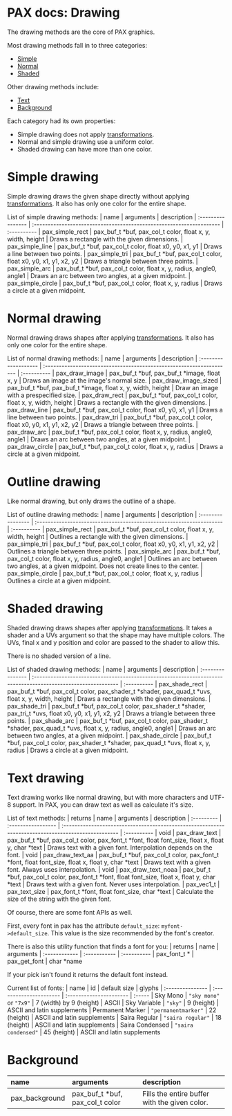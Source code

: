 # PAX docs: Drawing

The drawing methods are the core of PAX graphics.

Most drawing methods fall in to three categories:
- [Simple](#simple-drawing)
- [Normal](#normal-drawing)
- [Shaded](#shaded-drawing)

Other drawing methods include:
- [Text](#text-drawing)
- [Background](#background)

Each category had its own properties:
- Simple drawing does not apply [transformations](matrices.md).
- Normal and simple drawing use a uniform color.
- Shaded drawing can have more than one color.

# Simple drawing

Simple drawing draws the given shape directly without applying [transformations](matrices.md).
It also has only one color for the entire shape.

List of simple drawing methods:
| name              | arguments                                                            | description
| :---------------- | :------------------------------------------------------------------- | :----------
| pax_simple_rect   | pax_buf_t \*buf, pax_col_t color, float x, y, width, height          | Draws a rectangle with the given dimensions.
| pax_simple_line   | pax_buf_t \*buf, pax_col_t color, float x0, y0, x1, y1               | Draws a line between two points.
| pax_simple_tri    | pax_buf_t \*buf, pax_col_t color, float x0, y0, x1, y1, x2, y2       | Draws a triangle between three points.
| pax_simple_arc    | pax_buf_t \*buf, pax_col_t color, float x, y, radius, angle0, angle1 | Draws an arc between two angles, at a given midpoint.
| pax_simple_circle | pax_buf_t \*buf, pax_col_t color, float x, y, radius                 | Draws a circle at a given midpoint.

# Normal drawing

Normal drawing draws shapes after applying [transformations](matrices.md).
It also has only one color for the entire shape.

List of normal drawing methods:
| name                 | arguments                                                            | description
| :------------------- | :------------------------------------------------------------------- | :----------
| pax_draw_image       | pax_buf_t \*buf, pax_buf_t *image, float x, y                        | Draws an image at the image's normal size.
| pax_draw_image_sized | pax_buf_t \*buf, pax_buf_t *image, float x, y, width, height         | Draw an image with a prespecified size.
| pax_draw_rect        | pax_buf_t \*buf, pax_col_t color, float x, y, width, height          | Draws a rectangle with the given dimensions.
| pax_draw_line        | pax_buf_t \*buf, pax_col_t color, float x0, y0, x1, y1               | Draws a line between two points.
| pax_draw_tri         | pax_buf_t \*buf, pax_col_t color, float x0, y0, x1, y1, x2, y2       | Draws a triangle between three points.
| pax_draw_arc         | pax_buf_t \*buf, pax_col_t color, float x, y, radius, angle0, angle1 | Draws an arc between two angles, at a given midpoint.
| pax_draw_circle      | pax_buf_t \*buf, pax_col_t color, float x, y, radius                 | Draws a circle at a given midpoint.

# Outline drawing

Like normal drawing, but only draws the outline of a shape.

List of outline drawing methods:
| name              | arguments                                                            | description
| :---------------- | :------------------------------------------------------------------- | :----------
| pax_simple_rect   | pax_buf_t \*buf, pax_col_t color, float x, y, width, height          | Outlines a rectangle with the given dimensions.
| pax_simple_tri    | pax_buf_t \*buf, pax_col_t color, float x0, y0, x1, y1, x2, y2       | Outlines a triangle between three points.
| pax_simple_arc    | pax_buf_t \*buf, pax_col_t color, float x, y, radius, angle0, angle1 | Outlines an arc between two angles, at a given midpoint. Does not create lines to the center.
| pax_simple_circle | pax_buf_t \*buf, pax_col_t color, float x, y, radius                 | Outlines a circle at a given midpoint.

# Shaded drawing

Shaded drawing draws shapes after applying [transformations](matrices.md).
It takes a shader and a UVs argument so that the shape may have multiple colors.
The UVs, final x and y position and color are passed to the shader to allow this.

There is no shaded version of a line.

List of shaded drawing methods:
| name             | arguments                                                                                                     | description
| :--------------- | :------------------------------------------------------------------------------------------------------------ | :----------
| pax_shade_rect   | pax_buf_t \*buf, pax_col_t color, pax_shader_t \*shader, pax_quad_t \*uvs, float x, y, width, height          | Draws a rectangle with the given dimensions.
| pax_shade_tri    | pax_buf_t \*buf, pax_col_t color, pax_shader_t \*shader, pax_tri_t  \*uvs, float x0, y0, x1, y1, x2, y2       | Draws a triangle between three points.
| pax_shade_arc    | pax_buf_t \*buf, pax_col_t color, pax_shader_t \*shader, pax_quad_t \*uvs, float x, y, radius, angle0, angle1 | Draws an arc between two angles, at a given midpoint.
| pax_shade_circle | pax_buf_t \*buf, pax_col_t color, pax_shader_t \*shader, pax_quad_t \*uvs, float x, y, radius                 | Draws a circle at a given midpoint.

# Text drawing

Text drawing works like normal drawing, but with more characters and UTF-8 support.
In PAX, you can draw text as well as calculate it's size.

List of text methods:
| returns    | name               | arguments                                                                                           | description
| :--------- | :----------------- | :-------------------------------------------------------------------------------------------------- | :----------
| void       | pax_draw_text      | pax_buf_t \*buf, pax_col_t color, pax_font_t \*font, float font_size, float x, float y, char \*text | Draws text with a given font. Interpolation depends on the font.
| void       | pax_draw_text_aa   | pax_buf_t \*buf, pax_col_t color, pax_font_t \*font, float font_size, float x, float y, char \*text | Draws text with a given font. Always uses interpolation.
| void       | pax_draw_text_noaa | pax_buf_t \*buf, pax_col_t color, pax_font_t \*font, float font_size, float x, float y, char \*text | Draws text with a given font. Never uses interpolation.
| pax_vec1_t | pax_text_size      | pax_font_t \*font, float font_size, char \*text | Calculate the size of the string with the given font.

Of course, there are some font APIs as well.

First, every font in pax has the attribute `default_size`:
`myfont->default_size`.
This value is the size recommended by the font's creator.

There is also this utility function that finds a font for you:
| returns       | name         | arguments
| :------------ | :----------- | :----------
| pax_font_t \* | pax_get_font | char \*name

If your pick isn't found it returns the default font instead.

Current list of fonts:
| name             | id                      | default size            | glyphs
| :--------------- | :---------------------- | :---------------------- | :-----
| Sky Mono         | `"sky mono"` or `"7x9"` | 7 (width) by 9 (height) | ASCII
| Sky Variable     | `"sky"`                 | 9 (height)              | ASCII and latin supplements
| Permanent Marker | `"permanentmarker"`     | 22 (height)             | ASCII and latin supplements
| Saira Regular    | `"saira regular"`       | 18 (height)             | ASCII and latin supplements
| Saira Condensed  | `"saira condensed"`     | 45 (height)             | ASCII and latin supplements


# Background
| name           | arguments                        | description
| :------------- | :------------------------------- | :----------
| pax_background | pax_buf_t \*buf, pax_col_t color | Fills the entire buffer with the given color.

